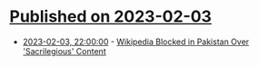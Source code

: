 # [Published on 2023-02-03](index.md)

* [2023-02-03, 22:00:00](https://news.slashdot.org/story/23/02/03/1830209/wikipedia-blocked-in-pakistan-over-sacrilegious-content?utm_source=rss1.0mainlinkanon&utm_medium=feed) - [Wikipedia Blocked in Pakistan Over 'Sacrilegious' Content](https://news.slashdot.org/story/23/02/03/1830209/wikipedia-blocked-in-pakistan-over-sacrilegious-content?utm_source=rss1.0mainlinkanon&utm_medium=feed)
